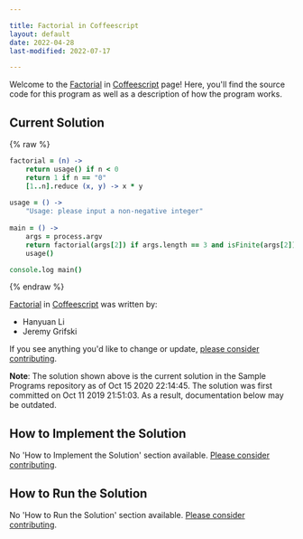 ```yaml
---

title: Factorial in Coffeescript
layout: default
date: 2022-04-28
last-modified: 2022-07-17

---
```


Welcome to the [Factorial](https://sampleprograms.io/projects/factorial) in [Coffeescript](https://sampleprograms.io/languages/coffeescript) page! Here, you'll find the source code for this program as well as a description of how the program works.

## Current Solution

{% raw %}

```coffeescript
factorial = (n) ->
    return usage() if n < 0
    return 1 if n == "0"
    [1..n].reduce (x, y) -> x * y
    
usage = () ->
    "Usage: please input a non-negative integer"
    
main = () ->
    args = process.argv
    return factorial(args[2]) if args.length == 3 and isFinite(args[2]) and args[2] != ""
    usage()

console.log main()
```

{% endraw %}

[Factorial](https://sampleprograms.io/projects/factorial) in [Coffeescript](https://sampleprograms.io/languages/coffeescript) was written by:

- Hanyuan Li
- Jeremy Grifski

If you see anything you'd like to change or update, [please consider contributing](https://github.com/TheRenegadeCoder/sample-programs).

**Note**: The solution shown above is the current solution in the Sample Programs repository as of Oct 15 2020 22:14:45. The solution was first committed on Oct 11 2019 21:51:03. As a result, documentation below may be outdated.

## How to Implement the Solution

No 'How to Implement the Solution' section available. [Please consider contributing](https://github.com/TheRenegadeCoder/sample-programs-website).

## How to Run the Solution

No 'How to Run the Solution' section available. [Please consider contributing](https://github.com/TheRenegadeCoder/sample-programs-website).